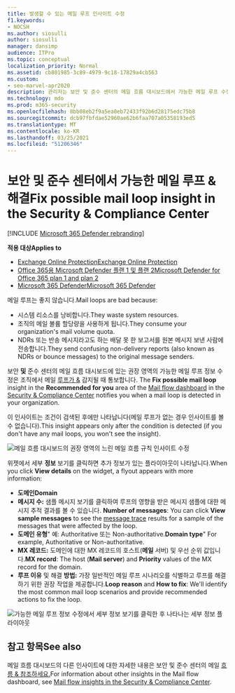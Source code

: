 ```yaml
---
title: 발생할 수 있는 메일 루프 인사이트 수정
f1.keywords:
- NOCSH
ms.author: siosulli
author: siosulli
manager: dansimp
audience: ITPro
ms.topic: conceptual
localization_priority: Normal
ms.assetid: cb801985-3c89-4979-9c18-17829a4cb563
ms.custom:
- seo-marvel-apr2020
description: 관리자는 보안 및 준수 센터의 메일 흐름 대시보드에서 가능한 메일 루프 수정 정보를 사용하여 조직의 메일 루프를 식별하고 & 방법을 배울 수 있습니다.
ms.technology: mdo
ms.prod: m365-security
ms.openlocfilehash: 8bb08eb2f9a5ea0eb72433f92b6d28175edc75b8
ms.sourcegitcommit: dcb97fbfdae52960ae62b6faa707a05358193ed5
ms.translationtype: MT
ms.contentlocale: ko-KR
ms.lasthandoff: 03/25/2021
ms.locfileid: "51206346"
---
```

# <a name="fix-possible-mail-loop-insight-in-the-security--compliance-center"></a><span data-ttu-id="d9c84-103">보안 및 준수 센터에서 가능한 메일 루프 & 해결</span><span class="sxs-lookup"><span data-stu-id="d9c84-103">Fix possible mail loop insight in the Security & Compliance Center</span></span>

[!INCLUDE [Microsoft 365 Defender rebranding](../includes/microsoft-defender-for-office.md)]

<span data-ttu-id="d9c84-104">**적용 대상**</span><span class="sxs-lookup"><span data-stu-id="d9c84-104">**Applies to**</span></span>
- [<span data-ttu-id="d9c84-105">Exchange Online Protection</span><span class="sxs-lookup"><span data-stu-id="d9c84-105">Exchange Online Protection</span></span>](exchange-online-protection-overview.md)
- [<span data-ttu-id="d9c84-106">Office 365용 Microsoft Defender 플랜 1 및 플랜 2</span><span class="sxs-lookup"><span data-stu-id="d9c84-106">Microsoft Defender for Office 365 plan 1 and plan 2</span></span>](defender-for-office-365.md)
- [<span data-ttu-id="d9c84-107">Microsoft 365 Defender</span><span class="sxs-lookup"><span data-stu-id="d9c84-107">Microsoft 365 Defender</span></span>](../defender/microsoft-365-defender.md)

<span data-ttu-id="d9c84-108">메일 루프는 좋지 않습니다.</span><span class="sxs-lookup"><span data-stu-id="d9c84-108">Mail loops are bad because:</span></span>

- <span data-ttu-id="d9c84-109">시스템 리소스를 낭비합니다.</span><span class="sxs-lookup"><span data-stu-id="d9c84-109">They waste system resources.</span></span>
- <span data-ttu-id="d9c84-110">조직의 메일 볼륨 할당량을 사용하게 됩니다.</span><span class="sxs-lookup"><span data-stu-id="d9c84-110">They consume your organization's mail volume quota.</span></span>
- <span data-ttu-id="d9c84-111">NDRs 또는 반송 메시지라고도 하는 배달 못 한 보고서를 원본 메시지 보낸 사람에 전송합니다.</span><span class="sxs-lookup"><span data-stu-id="d9c84-111">They send confusing non-delivery reports (also known as NDRs or bounce messages) to the original message senders.</span></span>

<span data-ttu-id="d9c84-112">보안 **및** 준수 센터의  메일 흐름 대시보드에 있는 권장 영역의 가능한 메일 루프 정보 수정은 조직에서 메일 [루프가 &](https://protection.office.com) 감지될 때 통보합니다. [](mail-flow-insights-v2.md)</span><span class="sxs-lookup"><span data-stu-id="d9c84-112">The **Fix possible mail loop** insight in the **Recommended for you** area of the [Mail flow dashboard](mail-flow-insights-v2.md) in the [Security & Compliance Center](https://protection.office.com) notifies you when a mail loop is detected in your organization.</span></span>

<span data-ttu-id="d9c84-113">이 인사이트는 조건이 검색된 후에만 나타납니다(메일 루프가 없는 경우 인사이트를 볼 수 없습니다).</span><span class="sxs-lookup"><span data-stu-id="d9c84-113">This insight appears only after the condition is detected (if you don't have any mail loops, you won't see the insight).</span></span>

![메일 흐름 대시보드의 권장 영역의 느린 메일 흐름 규칙 인사이트 수정](../../media/mfi-fix-possible-mail-loop.png)

<span data-ttu-id="d9c84-115">위젯에서 세부 **정보** 보기를 클릭하면 추가 정보가 있는 플라이아웃이 나타납니다.</span><span class="sxs-lookup"><span data-stu-id="d9c84-115">When you click **View details** on the widget, a flyout appears with more information:</span></span>

- <span data-ttu-id="d9c84-116">**도메인**</span><span class="sxs-lookup"><span data-stu-id="d9c84-116">**Domain**</span></span>
- <span data-ttu-id="d9c84-117">**메시지 수:** 샘플 메시지  보기를 클릭하여 루프의 영향을 받은 메시지 샘플에 대한 메시지 추적 결과를 볼 수 있습니다. [](message-trace-scc.md)</span><span class="sxs-lookup"><span data-stu-id="d9c84-117">**Number of messages**: You can click **View sample messages** to see the [message trace](message-trace-scc.md) results for a sample of the messages that were affected by the loop.</span></span>
- <span data-ttu-id="d9c84-118">**도메인 유형**" 예: Authoritative 또는 Non-authoritative.</span><span class="sxs-lookup"><span data-stu-id="d9c84-118">**Domain type**" For example, Authoritative or Non-authoritative.</span></span>
- <span data-ttu-id="d9c84-119">**MX 레코드:** 도메인에 대한  MX 레코드의 호스트(**메일** 서버) 및 우선 순위 값입니다.</span><span class="sxs-lookup"><span data-stu-id="d9c84-119">**MX record**: The host (**Mail server**) and **Priority** values of the MX record for the domain.</span></span>
- <span data-ttu-id="d9c84-120">**루프 이유** 및 해결 **방법:** 가장 일반적인 메일 루프 시나리오를 식별하고 루프를 해결하기 위한 권장 작업을 제공합니다.</span><span class="sxs-lookup"><span data-stu-id="d9c84-120">**Loop reason** and **How to fix**: We'll identify the most common mail loop scenarios and provide recommended actions to fix the loop.</span></span>

![가능한 메일 루프 정보 수정에서 세부 정보 보기를 클릭한 후 나타나는 세부 정보 플라이아웃](../../media/mfi-fix-possible-mail-loop-details.png)

## <a name="see-also"></a><span data-ttu-id="d9c84-122">참고 항목</span><span class="sxs-lookup"><span data-stu-id="d9c84-122">See also</span></span>

<span data-ttu-id="d9c84-123">메일 흐름 대시보드의 다른 인사이트에 대한 자세한 내용은 보안 및 준수 센터의 메일 [흐름 & 참조하세요.](mail-flow-insights-v2.md)</span><span class="sxs-lookup"><span data-stu-id="d9c84-123">For information about other insights in the Mail flow dashboard, see [Mail flow insights in the Security & Compliance Center](mail-flow-insights-v2.md).</span></span>
